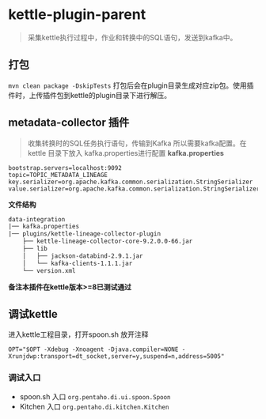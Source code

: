 # kettle-plugin-parent

> 采集kettle执行过程中，作业和转换中的SQL语句，发送到kafka中。
## 打包
`mvn clean package -DskipTests`
打包后会在plugin目录生成对应zip包。使用插件时，上传插件包到kettle的plugin目录下进行解压。
## metadata-collector 插件
> 收集转换时的SQL任务执行语句，传输到Kafka 所以需要kafka配置。在kettle 目录下放入 kafka.properties进行配置
**kafka.properties**
```properties
bootstrap.servers=localhost:9092
topic=TOPIC_METADATA_LINEAGE
key.serializer=org.apache.kafka.common.serialization.StringSerializer
value.serializer=org.apache.kafka.common.serialization.StringSerializer
```

**文件结构**

```txt
data-integration
|── kafka.properties
|── plugins/kettle-lineage-collector-plugin
    ├── kettle-lineage-collector-core-9.2.0.0-66.jar
    ├── lib
    │   ├── jackson-databind-2.9.1.jar
    │   └── kafka-clients-1.1.1.jar
    └── version.xml
```


**备注本插件在kettle版本>=8已测试通过**



## 调试kettle
进入kettle工程目录，打开spoon.sh 放开注释
```shell script
OPT="$OPT -Xdebug -Xnoagent -Djava.compiler=NONE -Xrunjdwp:transport=dt_socket,server=y,suspend=n,address=5005"
```
### 调试入口
* spoon.sh 入口 `org.pentaho.di.ui.spoon.Spoon`
* Kitchen 入口 `org.pentaho.di.kitchen.Kitchen`
